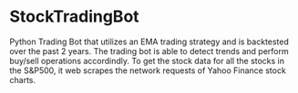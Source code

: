 # StockTradingBot
Python Trading Bot that utilizes an EMA trading strategy and is backtested over the past 2 years. The trading bot is able to detect trends and perform buy/sell operations accordindly. To get the stock data for all the stocks in the S&P500, it web scrapes the network requests of Yahoo Finance stock charts. 
